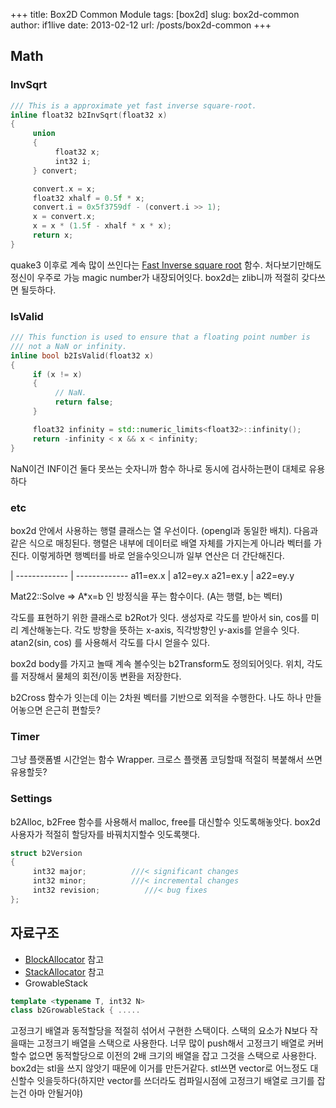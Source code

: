 +++
title: Box2D Common Module
tags: [box2d]
slug: box2d-common
author: if1live
date: 2013-02-12
url: /posts/box2d-common
+++

## Math
### InvSqrt
```cpp
/// This is a approximate yet fast inverse square-root.
inline float32 b2InvSqrt(float32 x)
{
     union
     {
          float32 x;
          int32 i;
     } convert;

     convert.x = x;
     float32 xhalf = 0.5f * x;
     convert.i = 0x5f3759df - (convert.i >> 1);
     x = convert.x;
     x = x * (1.5f - xhalf * x * x);
     return x;
}
```

quake3 이후로 계속 많이 쓰인다는 [Fast Inverse square root](http://en.wikipedia.org/wiki/Fast_inverse_square_root) 함수.
처다보기만해도 정신이 우주로 가능 magic number가 내장되어잇다. box2d는 zlib니까 적절히 갖다쓰면 될듯하다.



### IsValid
```cpp
/// This function is used to ensure that a floating point number is
/// not a NaN or infinity.
inline bool b2IsValid(float32 x)
{
     if (x != x)
     {
          // NaN.
          return false;
     }

     float32 infinity = std::numeric_limits<float32>::infinity();
     return -infinity < x && x < infinity;
}
```

NaN이건 INF이건 둘다 못쓰는 숫자니까 함수 하나로 동시에 검사하는편이 대체로 유용하다

### etc
box2d 안에서 사용하는 행렬 클래스는 열 우선이다. (opengl과 동일한 배치). 다음과 같은 식으로 매칭된다. 행렬은 내부에 데이터로 배열 자체를 가지는게 아니라 벡터를 가진다. 이렇게하면 행벡터를 바로 얻을수잇으니까 일부 연산은 더 간단해진다.

  |
------------- | -------------
a11=ex.x      | a12=ey.x
a21=ex.y      | a22=ey.y

Mat22::Solve => A*x=b 인 방정식을 푸는 함수이다. (A는 행렬, b는 벡터)

각도를 표현하기 위한 클래스로 b2Rot가 잇다. 생성자로 각도를 받아서 sin, cos를 미리 계산해놓는다. 각도 방향을 뜻하는 x-axis, 직각방향인 y-axis를 얻을수 잇다. atan2(sin, cos) 를 사용해서 각도를 다시 얻을수 있다.

box2d body를 가지고 놀때 계속 볼수잇는 b2Transform도 정의되어잇다. 위치, 각도를 저장해서 물체의 회전/이동 변환을 저장한다.

b2Cross 함수가 잇는데 이는 2차원 벡터를 기반으로 외적을 수행한다. 나도 하나 만들어놓으면 은근히 편할듯?

### Timer
그냥 플랫폼별 시간얻는 함수 Wrapper. 크로스 플랫폼 코딩할때 적절히 복붙해서 쓰면 유용할듯?

### Settings
b2Alloc, b2Free 함수를 사용해서 malloc, free를 대신할수 잇도록해놓앗다. box2d사용자가 적절히 할당자를 바꿔치지할수 잇도록햇다.

```cpp
struct b2Version
{
     int32 major;          ///< significant changes
     int32 minor;          ///< incremental changes
     int32 revision;          ///< bug fixes
};
```

## 자료구조
* [BlockAllocator]({filename}box2d-block-allocator.md) 참고
* [StackAllocator]({filename}box2d-stack-allocator.md) 참고
* GrowableStack

```cpp
template <typename T, int32 N>
class b2GrowableStack { .....
```

고정크기 배열과 동적할당을 적절히 섞어서 구현한 스택이다. 스택의 요소가 N보다 작을때는 고정크기 배열을 스택으로 사용한다. 너무 많이 push해서 고정크기 배열로 커버할수 없으면 동적할당으로 이전의 2배 크기의 배열을 잡고 그것을 스택으로 사용한다. box2d는 stl을 쓰지 않앗기 때문에 이거를 만든거같다. stl쓰면 vector로 어느정도 대신할수 잇을듯하다(하지만 vector를 쓰더라도 컴파일시점에 고정크기 배열로 크기를 잡는건 아마 안될거야)
